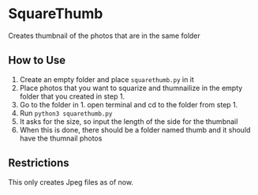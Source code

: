 # SquareThumb

Creates thumbnail of the photos that are in the same folder


## How to Use

1. Create an empty folder and place ```squarethumb.py``` in it
2. Place photos that you want to squarize and thumnailize in the empty folder that you created in step 1.
3. Go to the folder in 1. open terminal and cd to the folder from step 1.
4. Run ```python3 squarethumb.py```
5. It asks for the size, so input the length of the side for the thumbnail
5. When this is done, there should be a folder named thumb and it should have the thumnail photos

## Restrictions
This only creates Jpeg files as of now.
